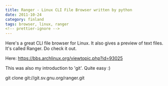 ```yaml
---
title: Ranger - Linux CLI File Browser written by python
date: 2011-10-24
category: finland
tags: browser, linux, ranger
<!-- prettier-ignore -->
---
```


Here's a great CLI file browser for Linux. It also gives a preview of text
files. It's called Ranger. Do check it out.

Here: <https://bbs.archlinux.org/viewtopic.php?id=93025>

This was also my introduction to 'git'. Quite easy :)

git clone git://git.sv.gnu.org/ranger.git

